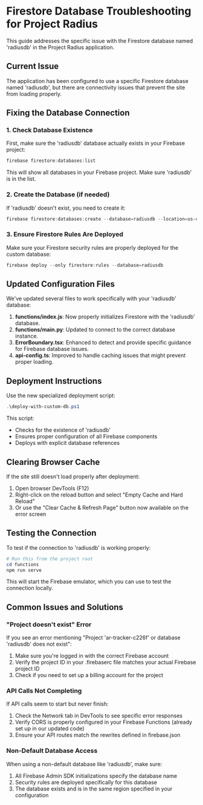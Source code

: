 # Firestore Database Troubleshooting for Project Radius

This guide addresses the specific issue with the Firestore database named 'radiusdb' in the Project Radius application.

## Current Issue

The application has been configured to use a specific Firestore database named 'radiusdb', but there are connectivity issues that prevent the site from loading properly.

## Fixing the Database Connection

### 1. Check Database Existence

First, make sure the 'radiusdb' database actually exists in your Firebase project:

```powershell
firebase firestore:databases:list
```

This will show all databases in your Firebase project. Make sure 'radiusdb' is in the list.

### 2. Create the Database (if needed)

If 'radiusdb' doesn't exist, you need to create it:

```powershell
firebase firestore:databases:create --database=radiusdb --location=us-central
```

### 3. Ensure Firestore Rules Are Deployed

Make sure your Firestore security rules are properly deployed for the custom database:

```powershell
firebase deploy --only firestore:rules --database=radiusdb
```

## Updated Configuration Files

We've updated several files to work specifically with your 'radiusdb' database:

1. **functions/index.js**: Now properly initializes Firestore with the 'radiusdb' database.
2. **functions/main.py**: Updated to connect to the correct database instance.
3. **ErrorBoundary.tsx**: Enhanced to detect and provide specific guidance for Firebase database issues.
4. **api-config.ts**: Improved to handle caching issues that might prevent proper loading.

## Deployment Instructions

Use the new specialized deployment script:

```powershell
.\deploy-with-custom-db.ps1
```

This script:
- Checks for the existence of 'radiusdb'
- Ensures proper configuration of all Firebase components
- Deploys with explicit database references

## Clearing Browser Cache

If the site still doesn't load properly after deployment:

1. Open browser DevTools (F12)
2. Right-click on the reload button and select "Empty Cache and Hard Reload"
3. Or use the "Clear Cache & Refresh Page" button now available on the error screen

## Testing the Connection

To test if the connection to 'radiusdb' is working properly:

```powershell
# Run this from the project root
cd functions
npm run serve
```

This will start the Firebase emulator, which you can use to test the connection locally.

## Common Issues and Solutions

### "Project doesn't exist" Error

If you see an error mentioning "Project 'ar-tracker-c226f' or database 'radiusdb' does not exist":

1. Make sure you're logged in with the correct Firebase account
2. Verify the project ID in your .firebaserc file matches your actual Firebase project ID
3. Check if you need to set up a billing account for the project

### API Calls Not Completing

If API calls seem to start but never finish:

1. Check the Network tab in DevTools to see specific error responses
2. Verify CORS is properly configured in your Firebase Functions (already set up in our updated code)
3. Ensure your API routes match the rewrites defined in firebase.json

### Non-Default Database Access

When using a non-default database like 'radiusdb', make sure:

1. All Firebase Admin SDK initializations specify the database name
2. Security rules are deployed specifically for this database
3. The database exists and is in the same region specified in your configuration
